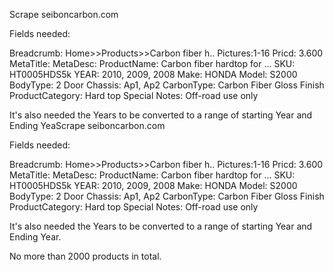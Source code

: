 Scrape seiboncarbon.com

Fields needed:

Breadcrumb: Home>>Products>>Carbon fiber h..
Pictures:1-16
Pricd: 3.600
MetaTitle:
MetaDesc:
ProductName: Carbon fiber hardtop for ...
SKU: HT0005HDS5k
YEAR: 2010, 2009, 2008
Make: HONDA
Model: S2000
BodyType: 2 Door
Chassis: Ap1, Ap2
CarbonType: Carbon Fiber Gloss Finish
ProductCategory: Hard top
Special Notes: Off-road use only

It's also needed the Years to be converted to a range of starting Year and Ending YeaScrape seiboncarbon.com

Fields needed:

Breadcrumb: Home>>Products>>Carbon fiber h..
Pictures:1-16
Pricd: 3.600
MetaTitle:
MetaDesc:
ProductName: Carbon fiber hardtop for ...
SKU: HT0005HDS5k
YEAR: 2010, 2009, 2008
Make: HONDA
Model: S2000
BodyType: 2 Door
Chassis: Ap1, Ap2
CarbonType: Carbon Fiber Gloss Finish
ProductCategory: Hard top
Special Notes: Off-road use only

It's also needed the Years to be converted to a range of starting Year and Ending Year.

No more than 2000 products in total.
